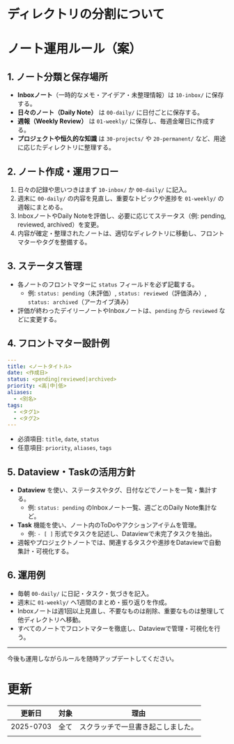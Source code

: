 # ディレクトリの分割について

# ノート運用ルール（案）

## 1. ノート分類と保存場所
- **Inboxノート**（一時的なメモ・アイデア・未整理情報）は `10-inbox/` に保存する。
- **日々のノート（Daily Note）** は `00-daily/` に日付ごとに保存する。
- **週報（Weekly Review）** は `01-weekly/` に保存し、毎週金曜日に作成する。
- **プロジェクトや恒久的な知識** は `30-projects/` や `20-permanent/` など、用途に応じたディレクトリに整理する。

## 2. ノート作成・運用フロー
1. 日々の記録や思いつきはまず `10-inbox/` か `00-daily/` に記入。
2. 週末に `00-daily/` の内容を見直し、重要なトピックや進捗を `01-weekly/` の週報にまとめる。
3. InboxノートやDaily Noteを評価し、必要に応じてステータス（例: pending, reviewed, archived）を変更。
4. 内容が確定・整理されたノートは、適切なディレクトリに移動し、フロントマターやタグを整備する。

## 3. ステータス管理
- 各ノートのフロントマターに `status` フィールドを必ず記載する。
    - 例: `status: pending`（未評価）, `status: reviewed`（評価済み）, `status: archived`（アーカイブ済み）
- 評価が終わったデイリーノートやInboxノートは、`pending` から `reviewed` などに変更する。

## 4. フロントマター設計例
```yaml
---
title: <ノートタイトル>
date: <作成日>
status: <pending|reviewed|archived>
priority: <高|中|低>
aliases:
  - <別名>
tags:
  - <タグ1>
  - <タグ2>
---
```
- 必須項目: `title`, `date`, `status`
- 任意項目: `priority`, `aliases`, `tags`

## 5. Dataview・Taskの活用方針
- **Dataview** を使い、ステータスやタグ、日付などでノートを一覧・集計する。
    - 例: `status: pending` のInboxノート一覧、週ごとのDaily Note集計など。
- **Task** 機能を使い、ノート内のToDoやアクションアイテムを管理。
    - 例: `- [ ]` 形式でタスクを記述し、Dataviewで未完了タスクを抽出。
- 週報やプロジェクトノートでは、関連するタスクや進捗をDataviewで自動集計・可視化する。

## 6. 運用例
- 毎朝 `00-daily/` に日記・タスク・気づきを記入。
- 週末に `01-weekly/` へ1週間のまとめ・振り返りを作成。
- Inboxノートは週1回以上見直し、不要なものは削除、重要なものは整理して他ディレクトリへ移動。
- すべてのノートでフロントマターを徹底し、Dataviewで管理・可視化を行う。

---
今後も運用しながらルールを随時アップデートしてください。

# 更新

| 更新日       | 対象  | 理由                |
| --------- | --- | ----------------- |
| 2025-0703 | 全て  | スクラッチで一旦書き起こしました。 |
|           |     |                   |
